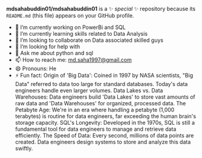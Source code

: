 **mdsahabuddin01/mdsahabuddin01** is a ✨ _special_ ✨ repository because its `README.md` (this file) appears on your GitHub profile.
- 🔭 I’m currently working on PowerBi and SQL
- 🌱 I’m currently learning skills related to Data Analysis
- 👯 I’m looking to collaborate on  Data associated skilled guys
- 🤔 I’m looking for help with 
- 💬 Ask me about python and sql
- 📫 How to reach me: md.saha1997@gmail.com
- 😄 Pronouns: He
- ⚡ Fun fact: Origin of 'Big Data': Coined in 1997 by NASA scientists, "Big Data" referred to data too large for standard databases. Today's data engineers handle even larger volumes.
              Data Lakes vs. Data Warehouses: Data engineers build 'Data Lakes' to store vast amounts of raw data and 'Data Warehouses' for organized, processed data.
              The Petabyte Age: We're in an era where handling a petabyte (1,000 terabytes) is routine for data engineers, far exceeding the human brain's storage capacity.
              SQL's Longevity: Developed in the 1970s, SQL is still a fundamental tool for data engineers to manage and retrieve data efficiently.
              The Speed of Data: Every second, millions of data points are created. Data engineers design systems to store and analyze this data swiftly.
